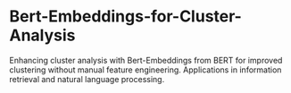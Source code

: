 # Bert-Embeddings-for-Cluster-Analysis
Enhancing cluster analysis with Bert-Embeddings from BERT for improved clustering without manual feature engineering. Applications in information retrieval and natural language processing.
